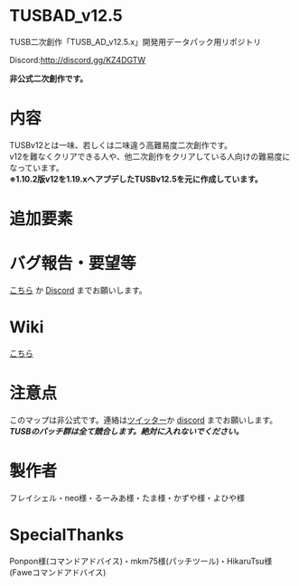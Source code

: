 # TUSBAD_v12.5
TUSB二次創作「TUSB_AD_v12.5.x」開発用データパック用リポジトリ

Discord:http://discord.gg/KZ4DGTW

**非公式二次創作です。**

# 内容
TUSBv12とは一味、若しくは二味違う高難易度二次創作です。<br>
v12を難なくクリアできる人や、他二次創作をクリアしている人向けの難易度になっています。<br>
**※1.10.2版v12を1.19.xへアプデしたTUSBv12.5を元に作成しています。**

# 追加要素

# バグ報告・要望等
[こちら](https://github.com/FreyCIelu/TUSBAD_v12.5/issues/new/choose) か [Discord](https://discord.gg/KZ4DGTW) までお願いします。

# Wiki
[こちら](https://github.com/FreyCIelu/TUSBFanMade-Another_Dimension/wiki)

# 注意点
このマップは非公式です。連絡は[ツイッター](https://twitter.com/FreyCielu)か [discord](https://discord.gg/KZ4DGTW) までお願いします。<br>
***TUSBのパッチ群は全て競合します。絶対に入れないでください。***

# 製作者
フレイシェル・neo様・るーみあ様・たま様・かずや様・よひや様

# SpecialThanks
Ponpon様(コマンドアドバイス)・mkm75様(パッチツール)・HikaruTsu様(Faweコマンドアドバイス)
